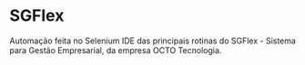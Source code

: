 # SGFlex
Automação feita no Selenium IDE das principais rotinas do SGFlex - Sistema para Gestão Empresarial, da empresa OCTO Tecnologia.
